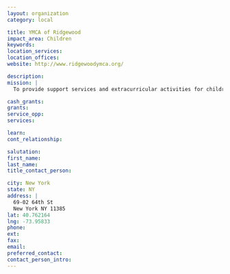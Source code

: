 ```yaml
---
layout: organization
category: local

title: YMCA of Ridgewood
impact_area: Children
keywords: 
location_services: 
location_offices: 
website: http://www.ridgewoodymca.org/

description: 
mission: |
  To provide support services and extracurricular activities for children, families and individuals in need.

cash_grants: 
grants: 
service_opp: 
services: 

learn: 
cont_relationship: 

salutation: 
first_name: 
last_name: 
title_contact_person: 

city: New York
state: NY
address: |
  69-02 64th St  
  New York NY 11385
lat: 40.762164
lng: -73.95833
phone: 
ext: 
fax: 
email: 
preferred_contact: 
contact_person_intro: 
---
```

